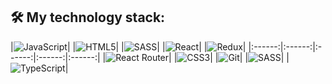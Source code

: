 ## :hammer_and_wrench: My technology stack:
|![JavaScript](https://img.shields.io/badge/javascript-%23323330.svg?style=for-the-badge&logo=javascript&logoColor=%23F7DF1E)|
|![HTML5](https://img.shields.io/badge/html5-%23E34F26.svg?style=for-the-badge&logo=html5&logoColor=white)|
|![SASS](https://img.shields.io/badge/SASS-hotpink.svg?style=for-the-badge&logo=SASS&logoColor=white)|
|![React](https://img.shields.io/badge/react-%2320232a.svg?style=for-the-badge&logo=react&logoColor=%2361DAFB)|
|![Redux](https://img.shields.io/badge/redux-%23593d88.svg?style=for-the-badge&logo=redux&logoColor=white)|
|:------:|:------:|:------:|:------:|:------:|
|![React Router](https://img.shields.io/badge/React_Router-CA4245?style=for-the-badge&logo=react-router&logoColor=white)|
|![CSS3](https://img.shields.io/badge/css3-%231572B6.svg?style=for-the-badge&logo=css3&logoColor=white)|
|![Git](https://img.shields.io/badge/git-%23F05033.svg?style=for-the-badge&logo=git&logoColor=white)|
|![SASS](https://img.shields.io/badge/SASS-hotpink.svg?style=for-the-badge&logo=SASS&logoColor=white)|
|![TypeScript](https://img.shields.io/badge/typescript-%23007ACC.svg?style=for-the-badge&logo=typescript&logoColor=white)|
